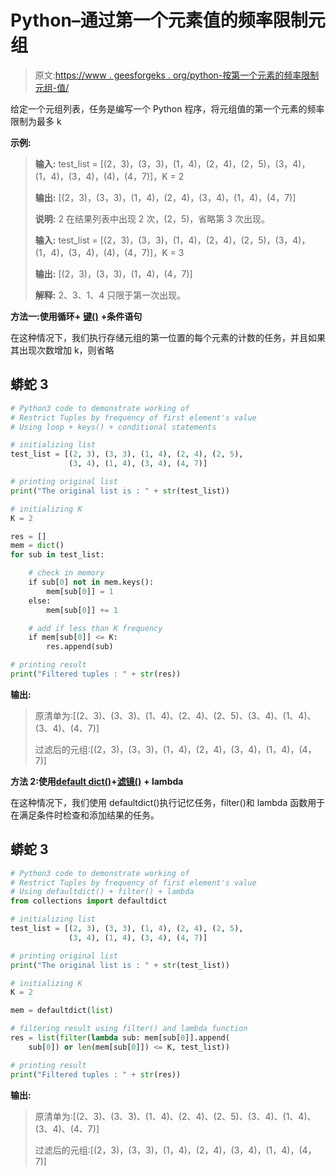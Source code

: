 # Python–通过第一个元素值的频率限制元组

> 原文:[https://www . geesforgeks . org/python-按第一个元素的频率限制元组-值/](https://www.geeksforgeeks.org/python-restrict-tuples-by-frequency-of-first-elements-value/)

给定一个元组列表，任务是编写一个 Python 程序，将元组值的第一个元素的频率限制为最多 k

**示例:**

> **输入:** test_list = [(2，3)，(3，3)，(1，4)，(2，4)，(2，5)，(3，4)，(1，4)，(3，4)，(4)，(4，7)]，K = 2
> 
> **输出:** [(2，3)，(3，3)，(1，4)，(2，4)，(3，4)，(1，4)，(4，7)]
> 
> **说明:** 2 在结果列表中出现 2 次，(2，5)，省略第 3 次出现。
> 
> **输入:** test_list = [(2，3)，(3，3)，(1，4)，(2，4)，(2，5)，(3，4)，(1，4)，(3，4)，(4)，(4，7)]，K = 3
> 
> **输出:** [(2，3)，(3，3)，(1，4)，(4，7)]
> 
> **解释:** 2、3、1、4 只限于第一次出现。

**方法一:使用循环+** [**键()**](https://www.geeksforgeeks.org/python-dictionary-keys-method/) **+条件语句**

在这种情况下，我们执行存储元组的第一位置的每个元素的计数的任务，并且如果其出现次数增加 k，则省略

## 蟒蛇 3

```py
# Python3 code to demonstrate working of
# Restrict Tuples by frequency of first element's value
# Using loop + keys() + conditional statements

# initializing list
test_list = [(2, 3), (3, 3), (1, 4), (2, 4), (2, 5),
             (3, 4), (1, 4), (3, 4), (4, 7)]

# printing original list
print("The original list is : " + str(test_list))

# initializing K
K = 2

res = []
mem = dict()
for sub in test_list:

    # check in memory
    if sub[0] not in mem.keys():
        mem[sub[0]] = 1
    else:
        mem[sub[0]] += 1

    # add if less than K frequency
    if mem[sub[0]] <= K:
        res.append(sub)

# printing result
print("Filtered tuples : " + str(res))
```

**输出:**

> 原清单为:[(2、3)、(3、3)、(1、4)、(2、4)、(2、5)、(3、4)、(1、4)、(3、4)、(4、7)]
> 
> 过滤后的元组:[(2，3)，(3，3)，(1，4)，(2，4)，(3，4)，(1，4)，(4，7)]

**方法 2:使用**[**default dict()**](https://www.geeksforgeeks.org/defaultdict-in-python/)**+**[**滤镜()**](https://www.geeksforgeeks.org/filter-in-python/) **+ lambda**

在这种情况下，我们使用 defaultdict()执行记忆任务，filter()和 lambda 函数用于在满足条件时检查和添加结果的任务。

## 蟒蛇 3

```py
# Python3 code to demonstrate working of
# Restrict Tuples by frequency of first element's value
# Using defaultdict() + filter() + lambda
from collections import defaultdict

# initializing list
test_list = [(2, 3), (3, 3), (1, 4), (2, 4), (2, 5),
             (3, 4), (1, 4), (3, 4), (4, 7)]

# printing original list
print("The original list is : " + str(test_list))

# initializing K
K = 2

mem = defaultdict(list)

# filtering result using filter() and lambda function
res = list(filter(lambda sub: mem[sub[0]].append(
    sub[0]) or len(mem[sub[0]]) <= K, test_list))

# printing result
print("Filtered tuples : " + str(res))
```

**输出:**

> 原清单为:[(2、3)、(3、3)、(1、4)、(2、4)、(2、5)、(3、4)、(1、4)、(3、4)、(4、7)]
> 
> 过滤后的元组:[(2，3)，(3，3)，(1，4)，(2，4)，(3，4)，(1，4)，(4，7)]